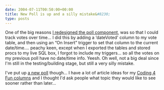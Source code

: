 ```yaml
---
date: 2004-07-11T00:50:00+00:00
title: New Poll is up and a silly mistake&#8230;
type: posts
---
```

One of the big reasons [I redesigned the poll component](http://weblogs.asp.net/duncanma/archive/2004/06/15/156543.aspx), was so that I could track votes over time... I did this by adding a &#8216;dateVoted' column to my vote table, and then using an “On Insert” trigger to set that column to the current date/time.... peachy keen, except when I exported the tables and stored procs to my live SQL box, I forgot to include my triggers... so all the votes on my previous poll have no date/time info. Yeesh. Oh well, not a big deal since I'm still in the testing/building stage, but still a very silly mistake.

I've put up [a new poll](http://www.duncanmackenzie.net) though... I have a lot of article ideas for my [Coding 4 Fun columns](http://msdn.microsoft.com/vbasic/using/columns/code4fun/default.aspx) and I thought I'd ask people what topic they would like to see sooner rather than later...

